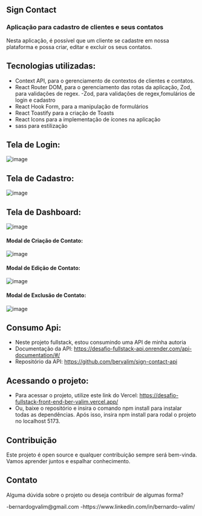   ## Sign Contact

  <h3>Aplicação para cadastro de clientes e seus contatos</h3>

  <p> Nesta aplicação, é possível que um cliente se cadastre em nossa plataforma e possa criar, editar e excluir os seus contatos.</p>

  ## Tecnologias utilizadas:

  -  Context API, para o gerenciamento de contextos de clientes e
contatos.
- React Router DOM, para o gerenciamento das rotas da aplicação, Zod, para
validações de regex.
-Zod, para
validações de regex,fomulários de login e cadastro
- React Hook Form, para a
manipulação de formulários
- React Toastify para a criação de Toasts
- React Icons para a implementação de ícones na aplicação
- sass para
estilização

## Tela de Login:
![image](https://github.com/Kenzie-Academy-Brasil-Developers/desafio-fullstack-front-end_ber_valim/assets/105017120/cc1bb429-55b8-405c-99b3-190be14f1e14)

## Tela de Cadastro:
![image](https://github.com/Kenzie-Academy-Brasil-Developers/desafio-fullstack-front-end_ber_valim/assets/105017120/ddf2f981-757f-4244-9156-82e9bfdadf50)

## Tela de Dashboard:
![image](https://github.com/Kenzie-Academy-Brasil-Developers/desafio-fullstack-front-end_ber_valim/assets/105017120/ff2018ce-7a25-4ae0-8264-0ca256543d6a)

#### Modal de Criação de Contato: 
![image](https://github.com/Kenzie-Academy-Brasil-Developers/desafio-fullstack-front-end_ber_valim/assets/105017120/6f5a2bdb-ad31-474d-82ba-e1f41a55fcaf)

#### Modal de Edição de Contato:
![image](https://github.com/Kenzie-Academy-Brasil-Developers/desafio-fullstack-front-end_ber_valim/assets/105017120/56f148cf-d419-48ac-b8d4-59f14b6aac14)

#### Modal de Exclusão de Contato:
![image](https://github.com/Kenzie-Academy-Brasil-Developers/desafio-fullstack-front-end_ber_valim/assets/105017120/a89f867a-6256-49ec-ab41-e880fa65ca1e)

## Consumo Api:
- Neste projeto fullstack, estou consumindo uma API de minha autoria
- Documentação da API: https://desafio-fullstack-api.onrender.com/api-documentation/#/
- Repositório da API: https://github.com/bervalim/sign-contact-api
## Acessando o projeto:
- Para acessar o projeto, utilize este link do Vercel: https://desafio-fullstack-front-end-ber-valim.vercel.app/
- Ou, baixe o repositório e insira o comando npm install para instalar todas as dependências. Após isso, insira npm install para rodal o projeto no localhost 5173.

## Contribuição
<p>Este projeto é open source e qualquer contribuição sempre será bem-vinda. Vamos aprender juntos e espalhar conhecimento.</p> 

## Contato
<p>Alguma dúvida sobre o projeto ou deseja contribuir de algumas forma?</p>
-bernardogvalim@gmail.com
-https://www.linkedin.com/in/bernardo-valim/



